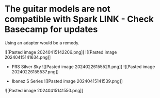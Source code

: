 # The guitar models are not compatible with Spark LINK - Check Basecamp for updates

Using an adapter would be a remedy.

![[Pasted image 20240415142206.png]]
![[Pasted image 20240415141634.png]]


- PRS Silver Sky
![[Pasted image 20240226155529.png]]
![[Pasted image 20240226155537.png]]


- Ibanez S Series
![[Pasted image 20240415141539.png]]

![[Pasted image 20240415141550.png]]